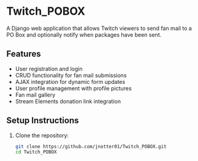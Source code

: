 # Twitch_POBOX

A Django web application that allows Twitch viewers to send fan mail to a PO Box and optionally notify when packages have been sent.

## Features
- User registration and login
- CRUD functionality for fan mail submissions
- AJAX integration for dynamic form updates
- User profile management with profile pictures
- Fan mail gallery
- Stream Elements donation link integration

## Setup Instructions
1. Clone the repository:
   ```bash
   git clone https://github.com/jnotter01/Twitch_POBOX.git
   cd Twitch_POBOX
